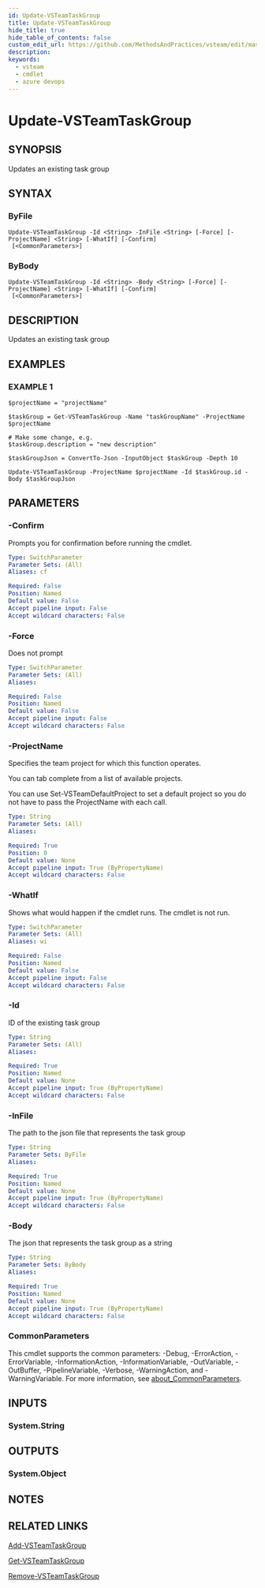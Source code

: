 ```yaml
---
id: Update-VSTeamTaskGroup
title: Update-VSTeamTaskGroup
hide_title: true
hide_table_of_contents: false
custom_edit_url: https://github.com/MethodsAndPractices/vsteam/edit/master/.docs/Update-VSTeamTaskGroup.md
description: 
keywords:
  - vsteam
  - cmdlet
  - azure devops
---
```


# Update-VSTeamTaskGroup

## SYNOPSIS
Updates an existing task group

## SYNTAX

### ByFile
```
Update-VSTeamTaskGroup -Id <String> -InFile <String> [-Force] [-ProjectName] <String> [-WhatIf] [-Confirm]
 [<CommonParameters>]
```

### ByBody
```
Update-VSTeamTaskGroup -Id <String> -Body <String> [-Force] [-ProjectName] <String> [-WhatIf] [-Confirm]
 [<CommonParameters>]
```

## DESCRIPTION
Updates an existing task group

## EXAMPLES

### EXAMPLE 1
```
$projectName = "projectName"

$taskGroup = Get-VSTeamTaskGroup -Name "taskGroupName" -ProjectName $projectName

# Make some change, e.g.
$taskGroup.description = "new description"

$taskGroupJson = ConvertTo-Json -InputObject $taskGroup -Depth 10

Update-VSTeamTaskGroup -ProjectName $projectName -Id $taskGroup.id -Body $taskGroupJson
```

## PARAMETERS

### -Confirm
Prompts you for confirmation before running the cmdlet.

```yaml
Type: SwitchParameter
Parameter Sets: (All)
Aliases: cf

Required: False
Position: Named
Default value: False
Accept pipeline input: False
Accept wildcard characters: False
```

### -Force
Does not prompt

```yaml
Type: SwitchParameter
Parameter Sets: (All)
Aliases:

Required: False
Position: Named
Default value: False
Accept pipeline input: False
Accept wildcard characters: False
```

### -ProjectName
Specifies the team project for which this function operates.

You can tab complete from a list of available projects.

You can use Set-VSTeamDefaultProject to set a default project so you do not have to pass the ProjectName with each call.

```yaml
Type: String
Parameter Sets: (All)
Aliases:

Required: True
Position: 0
Default value: None
Accept pipeline input: True (ByPropertyName)
Accept wildcard characters: False
```

### -WhatIf
Shows what would happen if the cmdlet runs.
The cmdlet is not run.

```yaml
Type: SwitchParameter
Parameter Sets: (All)
Aliases: wi

Required: False
Position: Named
Default value: False
Accept pipeline input: False
Accept wildcard characters: False
```

### -Id
ID of the existing task group

```yaml
Type: String
Parameter Sets: (All)
Aliases:

Required: True
Position: Named
Default value: None
Accept pipeline input: True (ByPropertyName)
Accept wildcard characters: False
```

### -InFile
The path to the json file that represents the task group

```yaml
Type: String
Parameter Sets: ByFile
Aliases:

Required: True
Position: Named
Default value: None
Accept pipeline input: True (ByPropertyName)
Accept wildcard characters: False
```

### -Body
The json that represents the task group as a string

```yaml
Type: String
Parameter Sets: ByBody
Aliases:

Required: True
Position: Named
Default value: None
Accept pipeline input: True (ByPropertyName)
Accept wildcard characters: False
```

### CommonParameters
This cmdlet supports the common parameters: -Debug, -ErrorAction, -ErrorVariable, -InformationAction, -InformationVariable, -OutVariable, -OutBuffer, -PipelineVariable, -Verbose, -WarningAction, and -WarningVariable. For more information, see [about_CommonParameters](http://go.microsoft.com/fwlink/?LinkID=113216).

## INPUTS

### System.String
## OUTPUTS

### System.Object
## NOTES

## RELATED LINKS

[Add-VSTeamTaskGroup]()

[Get-VSTeamTaskGroup]()

[Remove-VSTeamTaskGroup]()


